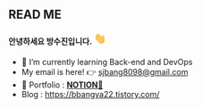 <!--
<p align='center'>
  <a href="https://github.com/sujinbang">
    <img src="https://capsule-render.vercel.app/api?type=waving&color=gradient&fontColor=FFFFFF&height=300&section=header&text=SJBANG%20Repository&fontSize=50"/>
  </a>
</p>
-->

<!--
## PROFILE

<img src="https://github-readme-stats.vercel.app/api?username=sujinbang&theme=synthwave&show_icons=true"/>
<img src="https://github-readme-stats.vercel.app/api/top-langs/?username=sujinbang&theme=synthwave&layout=compact"/>

-->

<!-- **sujinbang/sujinbang** is a ✨ _special_ ✨ repository because its `README.md` (this file) appears on your GitHub profile.

Here are some ideas to get you started: -->

## READ ME
#### 안녕하세요 방수진입니다. <img src="https://raw.githubusercontent.com/ABSphreak/ABSphreak/master/gifs/Hi.gif" width="22">
 - 🌱 I’m currently learning Back-end and DevOps 
- My email is here! 👉 sjbang8098@gmail.com
- 📰 Portfolio : **[NOTION📘](https://www.notion.so/SJBANG-28b885ae0c544cdb96d9decf491a9540)**
- Blog : https://bbangya22.tistory.com/


<!--
 ## INFO
- Name : Bang sujin
- Email : sjbang8098@gmail.com
- PukyongNationalUniv. Spatial Information Engineering(2016.03 ~ 2020.02)
- ADsP(Advanced Data Analytics Semi-Professional)
- 측량및지형공간정보기사
- 지적기사


## SKILLS
![python badge](https://img.shields.io/badge/Python-FFD43B?style=for-the-badge&logo=python&logoColor=blue)
![Django badge](https://img.shields.io/badge/Django-092E20?style=for-the-badge&logo=django&logoColor=green)
![oracle badge](https://img.shields.io/badge/Oracle-F80000?style=for-the-badge&logo=Oracle&logoColor=white)
![R badge](https://img.shields.io/badge/R-276DC3?style=for-the-badge&logo=r&logoColor=white)
![power bi](https://img.shields.io/badge/PowerBI-F2C811?style=for-the-badge&logo=Power%20BI&logoColor=white) 

## PROJECT
<b>1. 부산 관광객 유치를 위한 방안</b> [repository](https://github.com/sujinbang/01_MINIPROJECT)<br>
  1) 기간 : 2022.06.21 ~ 2022.06.30<br/>
  2) 사용 기술 : pandas, folium, matplotlib, seaborn

<br/>

<b>2. 이륜차 사고 정보 제공</b> [repository](https://github.com/sujinbang/02_MINIPROJECT)<br>
  1) 기간 : 2022.07.20 ~ 2022.08.02<br/>
  2) 사용 기술 : pandas, folium, matplotlib, seaborn, django, Scikit-learn
  3) power BI : [BI_이륜차사고분석.pbix](https://github.com/sujinbang/02_MINIPROJECT/blob/main/BI/BI_%EC%9D%B4%EB%A5%9C%EC%B0%A8%EC%82%AC%EA%B3%A0%EB%B6%84%EC%84%9D.pbix)<br>
  4) 웹사이트 구현 : [이륜차사고정보제공 시연영상](https://github.com/sujinbang/02_MINIPROJECT/tree/main/%EC%8B%9C%EC%97%B0%EC%98%81%EC%83%81) 

<br/>

<b>3. 말하는 일기장</b>  [repository](https://github.com/sujinbang/03_Final_Project)<br>
  1) 기간 : 2022.08.30 ~ 2022.10.17<br>
  2) 사용 기술 : python, STT, TTS, konlpy, wordcloud, kobert, django, oracle<br>
  3) 웹사이트 구현 : https://speaking-diary.netlify.app/ (DB 제외)<br>
    - 영상 : [말하는 일기장 시연영상](https://github.com/sujinbang/03_Final_Project/tree/main/%EC%98%81%EC%83%81)


 ## EXPERIENCE

<b>1. Navis Automotive Systems MAPINT 사원 (Dec 2019 ~ Jan 2021)</b>
  

<b>2. K-DIGITAL 빅데이터 분석가 양성 교육 수료 (Apr 2022 ~ Oct 2022)</b><br>

-->






